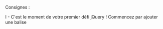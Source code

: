 
Consignes :

I - C'est le moment de votre premier défi jQuery ! Commencez par ajouter une balise <script> qui pointe
sur le fichier JS jQuery ( utilisez une des deux méthodes vues dans le slide ). 
La balise <script> doit être la dernière balise de votre page, juste avant la balise fermante </body>

II - Ajoutez maintenant un <script> pointant vers exercice1.js. Vous allez l'utiliser pour écrire du JS
qui utilise jQuery.
Vous devez donc la placer en dessous de la balise <script> qui importe la bibliothèque jQuery.


III - Utilisez la ligne de code suivante :

$("h1").text("jQuery"); pour remplacer les titres avec 'jQuery'.


Testez le résultat dans le navigateur.



